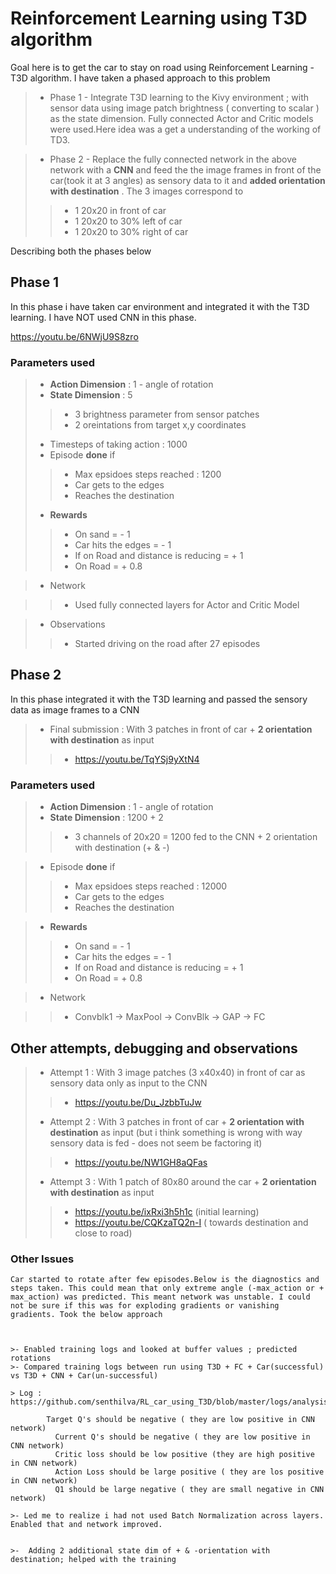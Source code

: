 # Reinforcement Learning using T3D algorithm

Goal here is to get the car to stay on road using Reinforcement Learning - T3D algorithm. 
I have taken a phased approach to this problem
 >- Phase 1 - Integrate T3D learning to the Kivy environment ; with sensor data using image patch brightness ( converting to scalar ) as the state dimension. Fully connected Actor and Critic models were used.Here idea was a get a understanding of the working of TD3. 

 >- Phase 2 - Replace the fully connected network in the above network with a **CNN** and feed the the image frames in front of the car(took it at 3 angles) as sensory data to it and **added orientation with destination** . The 3 images correspond to 
 >>- 1 20x20 in front of car
 >>- 1 20x20 to 30% left of car
 >>- 1 20x20 to 30% right of car

Describing both the phases below

## **Phase 1** 
  In this phase i have taken car environment and integrated it with the T3D learning. I have NOT used CNN in this phase.

  https://youtu.be/6NWjU9S8zro

  ### Parameters used
  >- **Action Dimension** : 1 - angle of rotation
  >- **State Dimension** : 5
  >>- 3 brightness parameter from sensor patches
  >>- 2 oreintations from target x,y coordinates
  >- Timesteps of taking action : 1000
  >- Episode **done** if
  >>- Max epsidoes steps reached : 1200
  >>- Car gets to the edges
  >>- Reaches the destination
  >- **Rewards**
  >>- On sand = - 1
  >>- Car hits the edges = - 1
  >>- If on Road and distance is reducing = + 1
  >>- On Road = + 0.8

  >- Network

  >>- Used fully connected layers for Actor and Critic Model

  >- Observations
  >>- Started driving on the road after 27 episodes




## **Phase 2**

  In this phase integrated it with the T3D learning and passed the sensory data as image frames to a CNN
  
 >- Final submission : With 3 patches in front of car + **2 orientation with destination** as input
 >>- https://youtu.be/TqYSj9yXtN4
   

  ### Parameters used
  >- **Action Dimension** : 1 - angle of rotation
  >- **State Dimension** : 1200 + 2
  >>- 3 channels of 20x20 = 1200 fed to the CNN + 2 orientation with destination (+ & -)

  >- Episode **done** if
  >>- Max epsidoes steps reached : 12000
  >>- Car gets to the edges
  >>- Reaches the destination
  
  >- **Rewards**
  >>- On sand = - 1
  >>- Car hits the edges = - 1
  >>- If on Road and distance is reducing = + 1
  >>- On Road = + 0.8

  >- Network

  >>- Convblk1 -> MaxPool -> ConvBlk -> GAP -> FC 









## Other attempts, debugging and observations

  >- Attempt 1 : With 3 image patches (3 x40x40) in front of car as sensory data only as input  to the CNN
  >>- https://youtu.be/Du_JzbbTuJw
  >- Attempt 2 : With 3 patches in front of car + **2 orientation with destination** as input (but i think something is wrong with way sensory data is fed - does not seem be factoring it)   
  >>- https://youtu.be/NW1GH8aQFas
  >- Attempt 3 : With 1 patch of 80x80 around the car + **2 orientation with destination** as input  
  >>- https://youtu.be/ixRxi3h5h1c (initial learning)
  >>- https://youtu.be/CQKzaTQ2n-I ( towards destination and close to road)

 ### **Other Issues**

    Car started to rotate after few episodes.Below is the diagnostics and steps taken. This could mean that only extreme angle (-max_action or + max_action) was predicted. This meant network was unstable. I could not be sure if this was for exploding gradients or vanishing gradients. Took the below approach



    >- Enabled training logs and looked at buffer values ; predicted rotations
    >- Compared training logs between run using T3D + FC + Car(successful) vs T3D + CNN + Car(un-successful)

    > Log : https://github.com/senthilva/RL_car_using_T3D/blob/master/logs/analysis_training_logs

            Target Q's should be negative ( they are low positive in CNN network)
              Current Q's should be negative ( they are low positive in CNN network)
              Critic loss should be low positive (they are high positive in CNN network)
              Action Loss should be large positive ( they are los positive in CNN network)
              Q1 should be large negative ( they are small negative in CNN network)

    >- Led me to realize i had not used Batch Normalization across layers. Enabled that and network improved.


    >-  Adding 2 additional state dim of + & -orientation with destination; helped with the training



